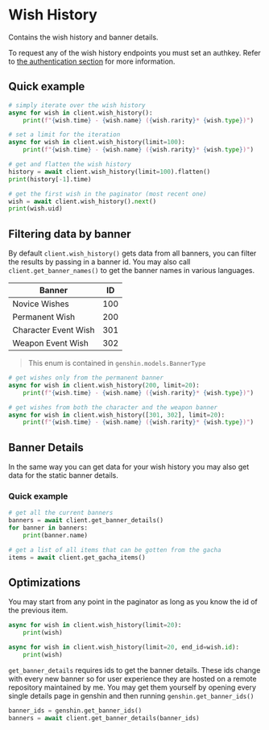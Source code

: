 # Wish History

Contains the wish history and banner details.

To request any of the wish history endpoints you must set an authkey. Refer to [the authentication section](authentication.md) for more information.

## Quick example

```py
# simply iterate over the wish history
async for wish in client.wish_history():
    print(f"{wish.time} - {wish.name} ({wish.rarity}* {wish.type})")

# set a limit for the iteration
async for wish in client.wish_history(limit=100):
    print(f"{wish.time} - {wish.name} ({wish.rarity}* {wish.type})")

# get and flatten the wish history
history = await client.wish_history(limit=100).flatten()
print(history[-1].time)

# get the first wish in the paginator (most recent one)
wish = await client.wish_history().next()
print(wish.uid)
```

## Filtering data by banner

By default `client.wish_history()` gets data from all banners, you can filter the results by passing in a banner id. You may also call `client.get_banner_names()` to get the banner names in various languages.

| Banner               | ID  |
| -------------------- | --- |
| Novice Wishes        | 100 |
| Permanent Wish       | 200 |
| Character Event Wish | 301 |
| Weapon Event Wish    | 302 |

> This enum is contained in `genshin.models.BannerType`

```py
# get wishes only from the permanent banner
async for wish in client.wish_history(200, limit=20):
    print(f"{wish.time} - {wish.name} ({wish.rarity}* {wish.type})")

# get wishes from both the character and the weapon banner
async for wish in client.wish_history([301, 302], limit=20):
    print(f"{wish.time} - {wish.name} ({wish.rarity}* {wish.type})")
```

## Banner Details

In the same way you can get data for your wish history you may also get data for the static banner details.

### Quick example

```py
# get all the current banners
banners = await client.get_banner_details()
for banner in banners:
    print(banner.name)
```

```py
# get a list of all items that can be gotten from the gacha
items = await client.get_gacha_items()
```

## Optimizations

You may start from any point in the paginator as long as you know the id of the previous item.

```py
async for wish in client.wish_history(limit=20):
    print(wish)

async for wish in client.wish_history(limit=20, end_id=wish.id):
    print(wish)
```

`get_banner_details` requires ids to get the banner details. These ids change with every new banner so for user experience they are hosted on a remote repository maintained by me. You may get them yourself by opening every single details page in genshin and then running `genshin.get_banner_ids()`

```py
banner_ids = genshin.get_banner_ids()
banners = await client.get_banner_details(banner_ids)
```
